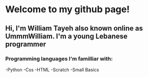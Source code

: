 # Welcome to my github page!


## **Hi, I'm William Tayeh also known online as UmmmWilliam. I'm a young Lebanese programmer**


### Programming languages I'm familliar with: 
-Python
-Css
-HTML
-Scratch
-Small Basics
